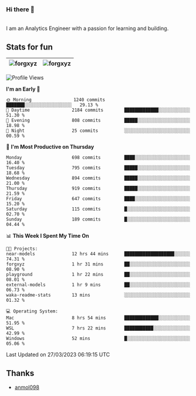 ### Hi there 👋
<br>
I am an Analytics Engineer with a passion for learning and building.

## Stats for fun

| <img align="center" src="https://github-readme-streak-stats.herokuapp.com/?user=forgxyz&theme=tokyonight" alt="forgxyz" /> | <img align="center" src="https://github-readme-stats.vercel.app/api?username=forgxyz&theme=tokyonight&show_icons=true" alt="forgxyz" /> |
| ------------- |------------- |

<!--START_SECTION:waka-->
![Profile Views](http://img.shields.io/badge/Profile%20Views-151-blue)

**I'm an Early 🐤** 

```text
🌞 Morning                1240 commits        ███████░░░░░░░░░░░░░░░░░░   29.13 % 
🌆 Daytime                2184 commits        █████████████░░░░░░░░░░░░   51.30 % 
🌃 Evening                808 commits         █████░░░░░░░░░░░░░░░░░░░░   18.98 % 
🌙 Night                  25 commits          ░░░░░░░░░░░░░░░░░░░░░░░░░   00.59 % 
```
📅 **I'm Most Productive on Thursday** 

```text
Monday                   698 commits         ████░░░░░░░░░░░░░░░░░░░░░   16.40 % 
Tuesday                  795 commits         █████░░░░░░░░░░░░░░░░░░░░   18.68 % 
Wednesday                894 commits         █████░░░░░░░░░░░░░░░░░░░░   21.00 % 
Thursday                 919 commits         █████░░░░░░░░░░░░░░░░░░░░   21.59 % 
Friday                   647 commits         ████░░░░░░░░░░░░░░░░░░░░░   15.20 % 
Saturday                 115 commits         █░░░░░░░░░░░░░░░░░░░░░░░░   02.70 % 
Sunday                   189 commits         █░░░░░░░░░░░░░░░░░░░░░░░░   04.44 % 
```


📊 **This Week I Spent My Time On** 

```text
🐱‍💻 Projects: 
near-models              12 hrs 44 mins      ███████████████████░░░░░░   74.31 % 
forgxyz                  1 hr 31 mins        ██░░░░░░░░░░░░░░░░░░░░░░░   08.90 % 
playground               1 hr 22 mins        ██░░░░░░░░░░░░░░░░░░░░░░░   08.01 % 
external-models          1 hr 9 mins         ██░░░░░░░░░░░░░░░░░░░░░░░   06.73 % 
waka-readme-stats        13 mins             ░░░░░░░░░░░░░░░░░░░░░░░░░   01.32 % 

💻 Operating System: 
Mac                      8 hrs 54 mins       █████████████░░░░░░░░░░░░   51.95 % 
WSL                      7 hrs 22 mins       ███████████░░░░░░░░░░░░░░   42.99 % 
Windows                  52 mins             █░░░░░░░░░░░░░░░░░░░░░░░░   05.06 % 
```


 Last Updated on 27/03/2023 06:19:15 UTC
<!--END_SECTION:waka-->

## Thanks
 - [anmol098](https://github.com/anmol098/waka-readme-stats/)
